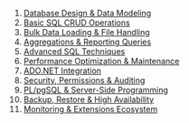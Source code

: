 1. [Database Design & Data Modeling](docs/db_design_data_modeling.md)
2. [Basic SQL CRUD Operations](docs/basic_curd_operations.md)
3. [Bulk Data Loading & File Handling]()
4. [Aggregations & Reporting Queries](docs/group_by_having.md)
5. [Advanced SQL Techniques]()
6. [Performance Optimization & Maintenance]()
7. [ADO.NET Integration]()
8. [Security, Permissions & Auditing](docs/security_permission_audit.md)
9. [PL/pgSQL & Server-Side Programming]()
10. [Backup, Restore & High Availability]()
11. [Monitoring & Extensions Ecosystem]()
